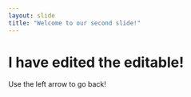 ```yaml
---
layout: slide
title: "Welcome to our second slide!"
---
```

# I have edited the editable!
Use the left arrow to go back!
